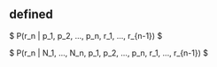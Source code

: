 ## defined
$ P(r_n | p_1, p_2, ..., p_n, r_1, ..., r_{n-1}) $

$ P(r_n | N_1, ..., N_n, p_1, p_2, ..., p_n, r_1, ..., r_{n-1}) $